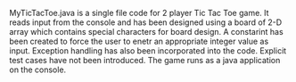 MyTicTacToe.java is a single file code for 2 player Tic Tac Toe game.
It reads input from the console and has been designed using a board of 2-D array which contains special characters for board design.
A constarint has been created to force the user to enetr an appropriate integer value as input.
Exception handling has also been incorporated into the code.
Explicit test cases have not been introduced.
The game runs as a java application on the console.
